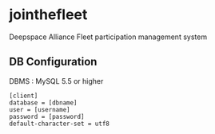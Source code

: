 # jointhefleet
Deepspace Alliance Fleet participation management system

## DB Configuration
DBMS : MySQL 5.5 or higher
```
[client]
database = [dbname]
user = [username]
password = [password]
default-character-set = utf8
```
